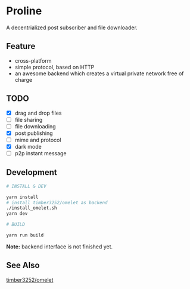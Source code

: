 # Proline

A decentrialized post subscriber and file downloader.

## Feature

- cross-platform
- simple protocol, based on HTTP
- an awesome backend which creates a virtual private network free of charge

## TODO

- [x] drag and drop files
- [ ] file sharing
- [ ] file downloading
- [x] post publishing
- [ ] mime and protocol
- [x] dark mode
- [ ] p2p instant message

## Development

```bash
# INSTALL & DEV

yarn install
# install timber3252/omelet as backend
./install_omelet.sh
yarn dev

# BUILD

yarn run build
```

**Note:** backend interface is not finished yet.

## See Also

[timber3252/omelet](https://github.com/timber3252/omelet)
